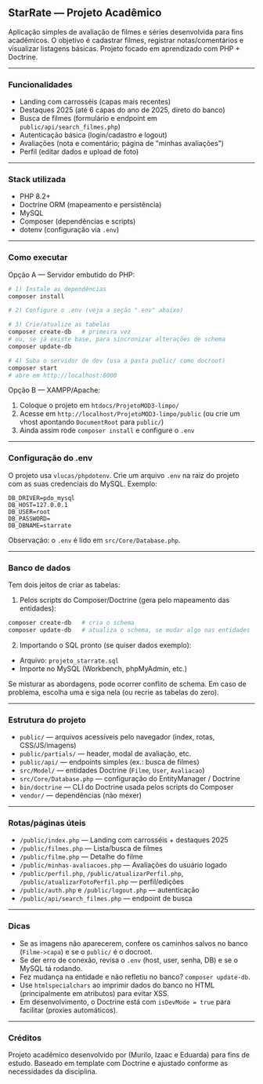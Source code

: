 ## StarRate — Projeto Acadêmico

Aplicação simples de avaliação de filmes e séries desenvolvida para fins acadêmicos. O objetivo é cadastrar filmes, registrar notas/comentários e visualizar listagens básicas. Projeto focado em aprendizado com PHP + Doctrine.

---

### Funcionalidades

- Landing com carrosséis (capas mais recentes)
- Destaques 2025 (até 6 capas do ano de 2025, direto do banco)
- Busca de filmes (formulário e endpoint em `public/api/search_filmes.php`)
- Autenticação básica (login/cadastro e logout)
- Avaliações (nota e comentário; página de "minhas avaliações")
- Perfil (editar dados e upload de foto)

---

### Stack utilizada

- PHP 8.2+
- Doctrine ORM (mapeamento e persistência)
- MySQL
- Composer (dependências e scripts)
- dotenv (configuração via `.env`)

---

### Como executar

Opção A — Servidor embutido do PHP:
```bash
# 1) Instale as dependências
composer install

# 2) Configure o .env (veja a seção ".env" abaixo)

# 3) Crie/atualize as tabelas
composer create-db   # primeira vez
# ou, se já existe base, para sincronizar alterações de schema
composer update-db

# 4) Suba o servidor de dev (usa a pasta public/ como docroot)
composer start
# abre em http://localhost:8000
```

Opção B — XAMPP/Apache:
1) Coloque o projeto em `htdocs/ProjetoMOD3-limpo/`
2) Acesse em `http://localhost/ProjetoMOD3-limpo/public` (ou crie um vhost apontando `DocumentRoot` para `public/`)
3) Ainda assim rode `composer install` e configure o `.env`

---

### Configuração do .env

O projeto usa `vlucas/phpdotenv`. Crie um arquivo `.env` na raiz do projeto com as suas credenciais do MySQL. Exemplo:
```env
DB_DRIVER=pdo_mysql
DB_HOST=127.0.0.1
DB_USER=root
DB_PASSWORD=
DB_DBNAME=starrate
```
Observação: o `.env` é lido em `src/Core/Database.php`.

---

### Banco de dados

Tem dois jeitos de criar as tabelas:

1) Pelos scripts do Composer/Doctrine (gera pelo mapeamento das entidades):
```bash
composer create-db   # cria o schema
composer update-db   # atualiza o schema, se mudar algo nas entidades
```

2) Importando o SQL pronto (se quiser dados exemplo):
- Arquivo: `projeto_starrate.sql`
- Importe no MySQL (Workbench, phpMyAdmin, etc.)

Se misturar as abordagens, pode ocorrer conflito de schema. Em caso de problema, escolha uma e siga nela (ou recrie as tabelas do zero).

---

### Estrutura do projeto

- `public/` — arquivos acessíveis pelo navegador (index, rotas, CSS/JS/imagens)
- `public/partials/` — header, modal de avaliação, etc.
- `public/api/` — endpoints simples (ex.: busca de filmes)
- `src/Model/` — entidades Doctrine (`Filme`, `User`, `Avaliacao`)
- `src/Core/Database.php` — configuração do EntityManager / Doctrine
- `bin/doctrine` — CLI do Doctrine usada pelos scripts do Composer
- `vendor/` — dependências (não mexer)

---

### Rotas/páginas úteis

- `/public/index.php` — Landing com carrosséis + destaques 2025
- `/public/filmes.php` — Lista/busca de filmes
- `/public/filme.php` — Detalhe do filme
- `/public/minhas-avaliacoes.php` — Avaliações do usuário logado
- `/public/perfil.php`, `/public/atualizarPerfil.php`, `/public/atualizarFotoPerfil.php` — perfil/edições
- `/public/auth.php` e `/public/logout.php` — autenticação
- `/public/api/search_filmes.php` — endpoint de busca

---

### Dicas

- Se as imagens não aparecerem, confere os caminhos salvos no banco (`Filme->capa`) e se o `public/` é o docroot.
- Se der erro de conexão, revisa o `.env` (host, user, senha, DB) e se o MySQL tá rodando.
- Fez mudança na entidade e não refletiu no banco? `composer update-db`.
- Use `htmlspecialchars` ao imprimir dados do banco no HTML (principalmente em atributos) para evitar XSS.
- Em desenvolvimento, o Doctrine está com `isDevMode = true` para facilitar (proxies automáticos).

---

### Créditos

Projeto acadêmico desenvolvido por (Murilo, Izaac e Eduarda) para fins de estudo. Baseado em template com Doctrine e ajustado conforme as necessidades da disciplina.